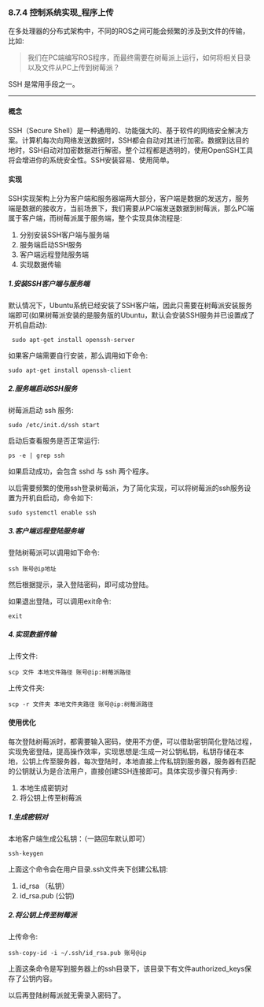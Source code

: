 ### 8.7.4 控制系统实现\_程序上传

在多处理器的分布式架构中，不同的ROS之间可能会频繁的涉及到文件的传输，比如:

> 我们在PC端编写ROS程序，而最终需要在树莓派上运行，如何将相关目录以及文件从PC上传到树莓派？

SSH 是常用手段之一。

---

#### 概念

SSH（Secure Shell）是一种通用的、功能强大的、基于软件的网络安全解决方案。计算机每次向网络发送数据时，SSH都会自动对其进行加密。数据到达目的地时，SSH自动对加密数据进行解密。整个过程都是透明的，使用OpenSSH工具将会增进你的系统安全性。SSH安装容易、使用简单。

#### 实现

SSH实现架构上分为客户端和服务器端两大部分，客户端是数据的发送方，服务端是数据的接收方，当前场景下，我们需要从PC端发送数据到树莓派，那么PC端属于客户端，而树莓派属于服务端，整个实现具体流程是:

1. 分别安装SSH客户端与服务端
2. 服务端启动SSH服务
3. 客户端远程登陆服务端
4. 实现数据传输

##### 1.安装SSH客户端与服务端

默认情况下，Ubuntu系统已经安装了SSH客户端，因此只需要在树莓派安装服务端即可\(如果树莓派安装的是服务版的Ubuntu，默认会安装SSH服务并已设置成了开机自启动\):

```
 sudo apt-get install openssh-server
```

如果客户端需要自行安装，那么调用如下命令:

```
sudo apt-get install openssh-client
```

##### 2.服务端启动SSH服务

树莓派启动 ssh 服务:

```
sudo /etc/init.d/ssh start
```

启动后查看服务是否正常运行:

```
ps -e | grep ssh
```

如果启动成功，会包含 sshd 与 ssh 两个程序。

以后需要频繁的使用ssh登录树莓派，为了简化实现，可以将树莓派的ssh服务设置为开机自启动，命令如下:

```
sudo systemctl enable ssh
```

##### 3.客户端远程登陆服务端

登陆树莓派可以调用如下命令:

```
ssh 账号@ip地址
```

然后根据提示，录入登陆密码，即可成功登陆。

如果退出登陆，可以调用exit命令:

```
exit
```

##### 4.实现数据传输

上传文件:

```
scp 文件 本地文件路径 账号@ip:树莓派路径
```

上传文件夹:

```
scp -r 文件夹 本地文件夹路径 账号@ip:树莓派路径
```

#### 使用优化

每次登陆树莓派时，都需要输入密码，使用不方便，可以借助密钥简化登陆过程，实现免密登陆，提高操作效率，实现思想是:生成一对公钥私钥，私钥存储在本地，公钥上传至服务器，每次登陆时，本地直接上传私钥到服务器，服务器有匹配的公钥就认为是合法用户，直接创建SSH连接即可。具体实现步骤只有两步:

1. 本地生成密钥对
2. 将公钥上传至树莓派

##### 1.生成密钥对

本地客户端生成公私钥：（一路回车默认即可）

```
ssh-keygen
```

上面这个命令会在用户目录.ssh文件夹下创建公私钥:

1. id\_rsa （私钥）
2. id\_rsa.pub \(公钥\)

##### 2.将公钥上传至树莓派

上传命令:

```
ssh-copy-id -i ~/.ssh/id_rsa.pub 账号@ip
```

上面这条命令是写到服务器上的ssh目录下，该目录下有文件authorized\_keys保存了公钥内容。

以后再登陆树莓派就无需录入密码了。


